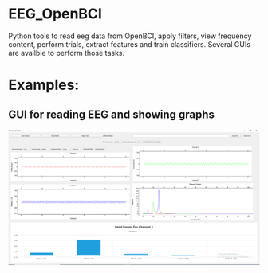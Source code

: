# EEG_OpenBCI
Python tools to read eeg data from OpenBCI, apply filters, view frequency content, perform trials, extract features and train classifiers.
Several GUIs are availble to perform those tasks.
# Examples:
<h2>GUI for reading EEG and showing graphs</h2>
<img src="https://github.com/michaelgr1/EEG_OpenBCI/blob/master/screenshots/eeg_gui_screencapture.PNG"/>
